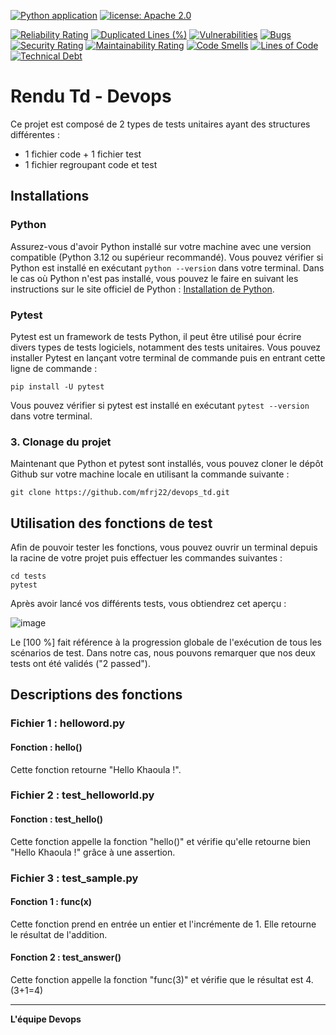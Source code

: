 [![Python application](https://github.com/mfrj22/devops_td/actions/workflows/python-app.yml/badge.svg)](https://github.com/mfrj22/devops_td/actions/workflows/python-app.yml)
[![license: Apache 2.0](https://img.shields.io/badge/license-Apache_2.0-green)](LICENSE)

[![Reliability Rating](https://sonarcloud.io/api/project_badges/measure?project=mfrj22_devops_td&metric=reliability_rating)](https://sonarcloud.io/summary/new_code?id=mfrj22_devops_td)
[![Duplicated Lines (%)](https://sonarcloud.io/api/project_badges/measure?project=mfrj22_devops_td&metric=duplicated_lines_density)](https://sonarcloud.io/summary/new_code?id=mfrj22_devops_td)
[![Vulnerabilities](https://sonarcloud.io/api/project_badges/measure?project=mfrj22_devops_td&metric=vulnerabilities)](https://sonarcloud.io/summary/new_code?id=mfrj22_devops_td)
[![Bugs](https://sonarcloud.io/api/project_badges/measure?project=mfrj22_devops_td&metric=bugs)](https://sonarcloud.io/summary/new_code?id=mfrj22_devops_td)
[![Security Rating](https://sonarcloud.io/api/project_badges/measure?project=mfrj22_devops_td&metric=security_rating)](https://sonarcloud.io/summary/new_code?id=mfrj22_devops_td)
[![Maintainability Rating](https://sonarcloud.io/api/project_badges/measure?project=mfrj22_devops_td&metric=sqale_rating)](https://sonarcloud.io/summary/new_code?id=mfrj22_devops_td)
[![Code Smells](https://sonarcloud.io/api/project_badges/measure?project=mfrj22_devops_td&metric=code_smells)](https://sonarcloud.io/summary/new_code?id=mfrj22_devops_td)
[![Lines of Code](https://sonarcloud.io/api/project_badges/measure?project=mfrj22_devops_td&metric=ncloc)](https://sonarcloud.io/summary/new_code?id=mfrj22_devops_td)
[![Technical Debt](https://sonarcloud.io/api/project_badges/measure?project=mfrj22_devops_td&metric=sqale_index)](https://sonarcloud.io/summary/new_code?id=mfrj22_devops_td)

# Rendu Td - Devops

Ce projet est composé de 2 types de tests unitaires ayant des structures différentes :
- 1 fichier code + 1 fichier test
- 1 fichier regroupant code et test

## Installations

### Python 
Assurez-vous d'avoir Python installé sur votre machine avec une version compatible (Python 3.12 ou supérieur recommandé). Vous pouvez vérifier si Python est installé en exécutant `python --version` dans votre terminal. 
Dans le cas où Python n'est pas installé, vous pouvez le faire en suivant les instructions sur le site officiel de Python : [Installation de Python](https://www.python.org/downloads/).

### Pytest
Pytest est un framework de tests Python, il peut être utilisé pour écrire divers types de tests logiciels, notamment des tests unitaires.
Vous pouvez installer Pytest en lançant votre terminal de commande puis en entrant cette ligne de commande :

```
pip install -U pytest
```

 Vous pouvez vérifier si pytest est installé en exécutant `pytest --version` dans votre terminal.

### 3. Clonage du projet
Maintenant que Python et pytest sont installés, vous pouvez cloner le dépôt Github sur votre machine locale en utilisant la commande suivante :

```
git clone https://github.com/mfrj22/devops_td.git
```

 ## Utilisation des fonctions de test
Afin de pouvoir tester les fonctions, vous pouvez ouvrir un terminal depuis la racine de votre projet puis effectuer les commandes suivantes :

```
cd tests
pytest
```

Après avoir lancé vos différents tests, vous obtiendrez cet aperçu :

![image](https://github.com/mfrj22/devops_td/assets/100136853/f2e5c337-bde4-4d7b-995f-ed0e211358de)

Le [100 %] fait référence à la progression globale de l'exécution de tous les scénarios de test. 
Dans notre cas, nous pouvons remarquer que nos deux tests ont été validés ("2 passed").

## Descriptions des fonctions

### Fichier 1 : helloword.py
#### Fonction : hello()

Cette fonction retourne "Hello Khaoula !".

### Fichier 2 : test_helloworld.py
#### Fonction : test_hello()
Cette fonction appelle la fonction "hello()" et vérifie qu'elle retourne bien "Hello Khaoula !" grâce à une assertion.

### Fichier 3 : test_sample.py
#### Fonction 1 : func(x)
Cette fonction prend en entrée un entier et l'incrémente de 1. Elle retourne le résultat de l'addition.
#### Fonction 2 : test_answer()
Cette fonction appelle la fonction "func(3)" et vérifie que le résultat est 4. (3+1=4)

---

**L'équipe Devops**
